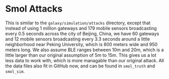 # Smol Attacks

This is similar to the `galaxy/simulation/attacks` directory, except that instead of using 1 million gateways and 179 mobile sensors broadcasting every 0.5 seconds across the city of Beijing, China, we have 60 gateways and 12 mobile sensors broadcasting every 3.3 seconds around a little neighborhood near Peking University, which is 800 meters wide and 950 meters long. We also assume BLE ranges between 10m and 20m, which is a little larger than our original assumption of 5m to 15m. This gives us a lot less data to work with, which is more managable than our original attack. All the data files also fit in GitHub now, and can be found in `smol_truth` and `smol_sim`.
